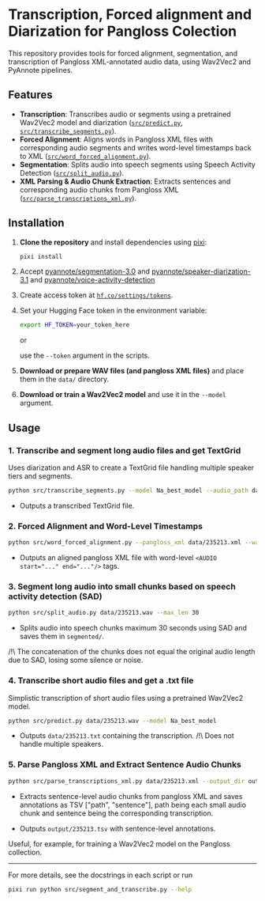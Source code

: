 # Transcription, Forced alignment and Diarization for Pangloss Colection

This repository provides tools for forced alignment, segmentation, and transcription of Pangloss XML-annotated audio data, using Wav2Vec2 and PyAnnote pipelines.

## Features

- **Transcription**: Transcribes audio or segments using a pretrained Wav2Vec2 model and diarization ([`src/predict.py`](src/predict.py), [`src/transcribe_segments.py`](src/transcribe_segments.py)).
- **Forced Alignment**: Aligns words in Pangloss XML files with corresponding audio segments and writes word-level timestamps back to XML ([`src/word_forced_alignment.py`](src/word_forced_alignment.py)).
- **Segmentation**: Splits audio into speech segments using Speech Activity Detection ([`src/split_audio.py`](src/split_audio.py)).
- **XML Parsing & Audio Chunk Extraction**: Extracts sentences and corresponding audio chunks from Pangloss XML ([`src/parse_transcriptions_xml.py`](src/parse_transcriptions_xml.py)).

## Installation

1. **Clone the repository** and install dependencies using [pixi](https://prefix.dev/docs/pixi/):

   ```sh
   pixi install
   ```
2. Accept [pyannote/segmentation-3.0](https://huggingface.co/pyannote/segmentation-3.0) and [pyannote/speaker-diarization-3.1](https://huggingface.co/pyannote/speaker-diarization-3.1) and [pyannote/voice-activity-detection](https://huggingface.co/pyannote/voice-activity-detection)

3. Create access token at [`hf.co/settings/tokens`](https://hf.co/settings/tokens).

4. Set your Hugging Face token in the environment variable:

   ```sh
   export HF_TOKEN=your_token_here
   ```
   or

   use the `--token` argument in the scripts.

5. **Download or prepare WAV files (and pangloss XML files)** and place them in the `data/` directory.

6. **Download or train a Wav2Vec2 model** and use it in the `--model` argument. 

## Usage

### 1. Transcribe and segment long audio files and get TextGrid
Uses diarization and ASR to create a TextGrid file handling multiple speaker tiers and segments.
```sh
python src/transcribe_segments.py --model Na_best_model --audio_path data/235213.wav --num_speakers 1
```
- Outputs a transcribed TextGrid file.

### 2. Forced Alignment and Word-Level Timestamps

```sh
python src/word_forced_alignment.py --pangloss_xml data/235213.xml --wav data/235213.wav --model Na_best_model
```
- Outputs an aligned pangloss XML file with word-level `<AUDIO start="..." end="..."/>` tags.

### 3. Segment long audio into small chunks based on speech activity detection (SAD)

```sh
python src/split_audio.py data/235213.wav --max_len 30
```
- Splits audio into speech chunks maximum 30 seconds using SAD and saves them in `segmented/`.

/!\ The concatenation of the chunks does not equal the original audio length due to SAD, losing some silence or noise.

### 4. Transcribe short audio files and get a .txt file 
Simplistic transcription of short audio files using a pretrained Wav2Vec2 model.
```sh
python src/predict.py data/235213.wav --model Na_best_model
```
- Outputs `data/235213.txt` containing the transcription.
/!\ Does not handle multiple speakers.

### 5. Parse Pangloss XML and Extract Sentence Audio Chunks

```sh
python src/parse_transcriptions_xml.py data/235213.xml --output_dir output/
```
- Extracts sentence-level audio chunks from pangloss XML and saves annotations as TSV ["path", "sentence"], path being each small audio chunk and sentence being the corresponding transcription.

- Outputs `output/235213.tsv` with sentence-level annotations.

Useful, for example, for training a Wav2Vec2 model on the Pangloss collection.

---

For more details, see the docstrings in each script or run
```sh
pixi run python src/segment_and_transcribe.py --help
```